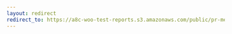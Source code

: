 ```yaml
---
layout: redirect
redirect_to: https://a8c-woo-test-reports.s3.amazonaws.com/public/pr-merge/41660/e2e/index.html
---
```

